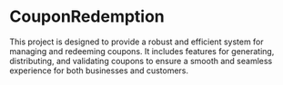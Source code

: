 # CouponRedemption
This project is designed to provide a robust and efficient system for managing and redeeming coupons. It includes features for generating, distributing, and validating coupons to ensure a smooth and seamless experience for both businesses and customers.
